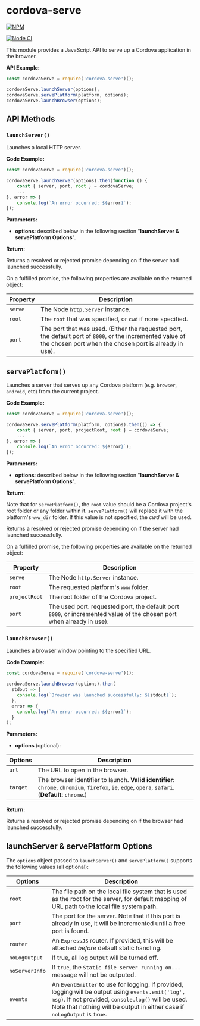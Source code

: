 <!--
#
# Licensed to the Apache Software Foundation (ASF) under one
# or more contributor license agreements.  See the NOTICE file
# distributed with this work for additional information
# regarding copyright ownership.  The ASF licenses this file
# to you under the Apache License, Version 2.0 (the
# "License"); you may not use this file except in compliance
# with the License.  You may obtain a copy of the License at
#
# http://www.apache.org/licenses/LICENSE-2.0
#
# Unless required by applicable law or agreed to in writing,
# software distributed under the License is distributed on an
# "AS IS" BASIS, WITHOUT WARRANTIES OR CONDITIONS OF ANY
#  KIND, either express or implied.  See the License for the
# specific language governing permissions and limitations
# under the License.
#
-->

# cordova-serve

[![NPM](https://nodei.co/npm/cordova-serve.png)](https://nodei.co/npm/cordova-serve/)

[![Node CI](https://github.com/apache/cordova-serve/workflows/Node%20CI/badge.svg?branch=master)](https://github.com/apache/cordova-serve/actions?query=branch%3Amaster)

This module provides a JavaScript API to serve up a Cordova application in the browser.

**API Example:**

```js
const cordovaServe = require('cordova-serve')();

cordovaServe.launchServer(options);
cordovaServe.servePlatform(platform, options);
cordovaServe.launchBrowser(options);
```

## API Methods

### `launchServer()`

Launches a local HTTP server.

**Code Example:**

```js
const cordovaServe = require('cordova-serve')();

cordovaServe.launchServer(options).then(function () {
    const { server, port, root } = cordovaServe;
    ...
}, error => {
    console.log(`An error occurred: ${error}`);
});
```

**Parameters:**

* **options**: described below in the following section "**launchServer & servePlatform Options**".

**Return:**

Returns a resolved or rejected promise depending on if the server had launched successfully.

On a fulfilled promise, the following properties are available on the returned object:

Property | Description
-|-
`serve` | The Node `http.Server` instance.
`root` | The `root` that was specified, or `cwd` if none specified.
`port` | The port that was used. (Either the requested port, the default port of `8000`, or the incremented value of the chosen port when the chosen port is already in use).

## `servePlatform()`

Launches a server that serves up any Cordova platform (e.g. `browser`, `android`, etc) from the current project.

**Code Example:**

```js
const cordovaServe = require('cordova-serve')();

cordovaServe.servePlatform(platform, options).then(() => {
    const { server, port, projectRoot, root } = cordovaServe;
    ...
}, error => {
    console.log(`An error occurred: ${error}`);
});
```

**Parameters:**

* **options**: described below in the following section "**launchServer & servePlatform Options**".

**Return:**

Note that for `servePlatform()`, the `root` value should be a Cordova project's root folder or any folder within it. `servePlatform()` will replace it with the platform's `www_dir` folder. If this value is not specified, the *cwd* will be used.

Returns a resolved or rejected promise depending on if the server had launched successfully.

On a fulfilled promise, the following properties are available on the returned object:

Property | Description
-|-
`serve` | The Node `http.Server` instance.
`root` | The requested platform's `www` folder.
`projectRoot` | The root folder of the Cordova project.
`port` | The used port. requested port, the default port `8000`, or incremented value of the chosen port when already in use).

### `launchBrowser()`

Launches a browser window pointing to the specified URL.

**Code Example:**

```js
const cordovaServe = require('cordova-serve')();

cordovaServe.launchBrowser(options).then(
  stdout => {
    console.log(`Browser was launched successfully: ${stdout}`);
  },
  error => {
    console.log(`An error occurred: ${error}`);
  }
);
```

**Parameters:**

* **options** (optional):

Options | Description
-|-
`url` | The URL to open in the browser.
`target` | The browser identifier to launch. **Valid identifier**: `chrome`, `chromium`, `firefox`, `ie`, `edge`, `opera`, `safari`. (**Default:** `chrome`.)

**Return:**

Returns a resolved or rejected promise depending on if the browser had launched successfully.

## launchServer & servePlatform Options

The `options` object passed to `launchServer()` and `servePlatform()` supports the following values (all optional):

Options | Description
-|-
`root` | The file path on the local file system that is used as the root for the server, for default mapping of URL path to the local file system path.
`port` | The port for the server. Note that if this port is already in use, it will be incremented until a free port is found.
`router` | An `ExpressJS` router. If provided, this will be attached *before* default static handling.
`noLogOutput` | If true, all log output will be turned off.
`noServerInfo` | If `true`, the `Static file server running on...` message will not be outputed.
`events` | An `EventEmitter` to use for logging. If provided, logging will be output using `events.emit('log', msg)`. If not provided, `console.log()` will be used. Note that nothing will be output in either case if `noLogOutput` is `true`.

